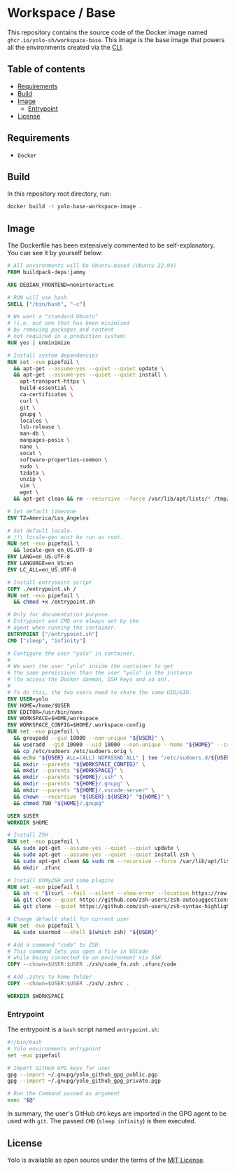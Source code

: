 # Workspace / Base

This repository contains the source code of the Docker image named `ghcr.io/yolo-sh/workspace-base`. This image is the base image that powers all the environments created via the [CLI](https://github.com/yolo-sh/cli).

## Table of contents
- [Requirements](#requirements)
- [Build](#build)
- [Image](#image)
  - [Entrypoint](#entrypoint)
- [License](#license)

## Requirements

- `Docker`

## Build

In this repository root directory, run:

```bash
docker build -t yolo-base-workspace-image .
```

## Image

The Dockerfile has been extensively commented to be self-explanatory. You can see it by yourself below:

```Dockerfile
# All environments will be Ubuntu-based (Ubuntu 22.04)
FROM buildpack-deps:jammy

ARG DEBIAN_FRONTEND=noninteractive

# RUN will use bash
SHELL ["/bin/bash", "-c"]

# We want a "standard Ubuntu"
# (i.e. not one that has been minimized
# by removing packages and content
# not required in a production system)
RUN yes | unminimize

# Install system dependencies
RUN set -euo pipefail \
  && apt-get --assume-yes --quiet --quiet update \
  && apt-get --assume-yes --quiet --quiet install \
    apt-transport-https \
    build-essential \
    ca-certificates \
    curl \
    git \
    gnupg \
    locales \
    lsb-release \
    man-db \
    manpages-posix \
    nano \
    socat \
    software-properties-common \
    sudo \
    tzdata \
    unzip \
    vim \
    wget \
  && apt-get clean && rm --recursive --force /var/lib/apt/lists/* /tmp/*

# Set default timezone
ENV TZ=America/Los_Angeles

# Set default locale.
# /!\ locale-gen must be run as root.
RUN set -euo pipefail \
  && locale-gen en_US.UTF-8
ENV LANG=en_US.UTF-8
ENV LANGUAGE=en_US:en
ENV LC_ALL=en_US.UTF-8

# Install entrypoint script
COPY ./entrypoint.sh /
RUN set -euo pipefail \
  && chmod +x /entrypoint.sh

# Only for documentation purpose.
# Entrypoint and CMD are always set by the 
# agent when running the container.
ENTRYPOINT ["/entrypoint.sh"]
CMD ["sleep", "infinity"]

# Configure the user "yolo" in container.
# 
# We want the user "yolo" inside the container to get 
# the same permissions than the user "yolo" in the instance 
# (to access the Docker daemon, SSH keys and so on).
# 
# To do this, the two users need to share the same UID/GID.
ENV USER=yolo
ENV HOME=/home/$USER
ENV EDITOR=/usr/bin/nano
ENV WORKSPACE=$HOME/workspace
ENV WORKSPACE_CONFIG=$HOME/.workspace-config
RUN set -euo pipefail \
  && groupadd --gid 10000 --non-unique "${USER}" \
  && useradd --gid 10000 --uid 10000 --non-unique --home "${HOME}" --create-home --shell /bin/bash "${USER}" \
  && cp /etc/sudoers /etc/sudoers.orig \
  && echo "${USER} ALL=(ALL) NOPASSWD:ALL" | tee "/etc/sudoers.d/${USER}" > /dev/null \
  && mkdir --parents "${WORKSPACE_CONFIG}" \
  && mkdir --parents "${WORKSPACE}" \
  && mkdir --parents "${HOME}/.ssh" \
  && mkdir --parents "${HOME}/.gnupg" \
  && mkdir --parents "${HOME}/.vscode-server" \
  && chown --recursive "${USER}:${USER}" "${HOME}" \
  && chmod 700 "${HOME}/.gnupg"

USER $USER
WORKDIR $HOME

# Install ZSH
RUN set -euo pipefail \
  && sudo apt-get --assume-yes --quiet --quiet update \
  && sudo apt-get --assume-yes --quiet --quiet install zsh \
  && sudo apt-get clean && sudo rm --recursive --force /var/lib/apt/lists/* /tmp/* \
  && mkdir .zfunc

# Install OhMyZSH and some plugins
RUN set -euo pipefail \
  && sh -c "$(curl --fail --silent --show-error --location https://raw.githubusercontent.com/ohmyzsh/ohmyzsh/master/tools/install.sh)" \
  && git clone --quiet https://github.com/zsh-users/zsh-autosuggestions ${ZSH_CUSTOM:-~/.oh-my-zsh/custom}/plugins/zsh-autosuggestions \
  && git clone --quiet https://github.com/zsh-users/zsh-syntax-highlighting.git ${ZSH_CUSTOM:-~/.oh-my-zsh/custom}/plugins/zsh-syntax-highlighting

# Change default shell for current user
RUN set -euo pipefail \
  && sudo usermod --shell $(which zsh) "${USER}"

# Add a command "code" to ZSH.
# This command lets you open a file in VSCode 
# while being connected to an environment via SSH.
COPY --chown=$USER:$USER ./zsh/code_fn.zsh .zfunc/code

# Add .zshrc to home folder
COPY --chown=$USER:$USER ./zsh/.zshrc .

WORKDIR $WORKSPACE
```

### Entrypoint

The entrypoint is a `bash` script named `entrypoint.sh`:

```bash
#!/bin/bash
# Yolo environments entrypoint
set -euo pipefail

# Import GitHub GPG keys for user
gpg --import ~/.gnupg/yolo_github_gpg_public.pgp
gpg --import ~/.gnupg/yolo_github_gpg_private.pgp

# Run the Command passed as argument
exec "$@"
```
In summary, the user's GitHub `GPG` keys are imported in the GPG agent to be used with `git`. The passed `CMD` (`sleep infinity`) is then executed.

## License

Yolo is available as open source under the terms of the [MIT License](http://opensource.org/licenses/MIT).
